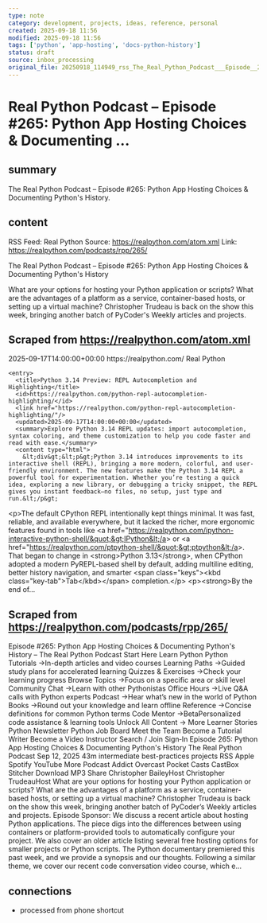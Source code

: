 ```yaml
---
type: note
category: development, projects, ideas, reference, personal
created: 2025-09-18 11:56
modified: 2025-09-18 11:56
tags: ['python', 'app-hosting', 'docs-python-history']
status: draft
source: inbox_processing
original_file: 20250918_114949_rss_The_Real_Python_Podcast___Episode__265__Python_App.txt
---
```


# Real Python Podcast – Episode #265: Python App Hosting Choices & Documenting ...

## summary
The Real Python Podcast – Episode #265: Python App Hosting Choices & Documenting Python's History.

## content
RSS Feed: Real Python
Source: https://realpython.com/atom.xml
Link: https://realpython.com/podcasts/rpp/265/

The Real Python Podcast – Episode #265: Python App Hosting Choices & Documenting Python's History

What are your options for hosting your Python application or scripts? What are the advantages of a platform as a service, container-based hosts, or setting up a virtual machine? Christopher Trudeau is back on the show this week, bringing another batch of PyCoder's Weekly articles and projects.

## Scraped from https://realpython.com/atom.xml
<?xml version="1.0" encoding="utf-8"?>
<feed xmlns="http://www.w3.org/2005/Atom">

  <title>Real Python</title>
  <link href="https://realpython.com/atom.xml" rel="self"/>
  <link href="https://realpython.com/"/>
  <updated>2025-09-17T14:00:00+00:00</updated>
  <id>https://realpython.com/</id>
  <author>
    <name>Real Python</name>
  </author>

  
    <entry>
      <title>Python 3.14 Preview: REPL Autocompletion and Highlighting</title>
      <id>https://realpython.com/python-repl-autocompletion-highlighting/</id>
      <link href="https://realpython.com/python-repl-autocompletion-highlighting/"/>
      <updated>2025-09-17T14:00:00+00:00</updated>
      <summary>Explore Python 3.14 REPL updates: import autocompletion, syntax coloring, and theme customization to help you code faster and read with ease.</summary>
      <content type="html">
        &lt;div&gt;&lt;p&gt;Python 3.14 introduces improvements to its interactive shell (REPL), bringing a more modern, colorful, and user-friendly environment. The new features make the Python 3.14 REPL a powerful tool for experimentation. Whether you’re testing a quick idea, exploring a new library, or debugging a tricky snippet, the REPL gives you instant feedback—no files, no setup, just type and run.&lt;/p&gt;
&lt;p&gt;The default CPython REPL intentionally kept things minimal. It was fast, reliable, and available everywhere, but it lacked the richer, more ergonomic features found in tools like &lt;a href=&quot;https://realpython.com/ipython-interactive-python-shell/&quot;&gt;IPython&lt;/a&gt; or &lt;a href=&quot;https://realpython.com/ptpython-shell/&quot;&gt;ptpython&lt;/a&gt;. That began to change in &lt;strong&gt;Python 3.13&lt;/strong&gt;, when CPython adopted a modern PyREPL-based shell by default, adding multiline editing, better history navigation, and smarter &lt;span class=&quot;keys&quot;&gt;&lt;kbd class=&quot;key-tab&quot;&gt;Tab&lt;/kbd&gt;&lt;/span&gt; completion.&lt;/p&gt;
&lt;p&gt;&lt;strong&gt;By the end of...


## Scraped from https://realpython.com/podcasts/rpp/265/
Episode #265: Python App Hosting Choices &amp; Documenting Python&#x27;s History – The Real Python Podcast Start&nbsp;Here Learn Python Python Tutorials&nbsp;→In-depth articles and video courses Learning Paths&nbsp;→Guided study plans for accelerated learning Quizzes & Exercises&nbsp;→Check your learning progress Browse Topics&nbsp;→Focus on a specific area or skill level Community Chat&nbsp;→Learn with other Pythonistas Office Hours&nbsp;→Live Q&A calls with Python experts Podcast&nbsp;→Hear what’s new in the world of Python Books&nbsp;→Round out your knowledge and learn offline Reference&nbsp;→Concise definitions for common Python terms Code Mentor&nbsp;→BetaPersonalized code assistance &amp; learning tools Unlock All Content&nbsp;→ More Learner Stories Python Newsletter Python Job Board Meet the Team Become a Tutorial Writer Become a Video Instructor Search / Join Sign&#8209;In Episode 265: Python App Hosting Choices &amp; Documenting Python&#x27;s History The Real Python Podcast Sep 12, 2025 43m intermediate best-practices projects RSS Apple Spotify YouTube More Podcast Addict Overcast Pocket Casts CastBox Stitcher Download MP3 Share Christopher BaileyHost Christopher TrudeauHost What are your options for hosting your Python application or scripts? What are the advantages of a platform as a service, container-based hosts, or setting up a virtual machine? Christopher Trudeau is back on the show this week, bringing another batch of PyCoder&rsquo;s Weekly articles and projects. Episode Sponsor: We discuss a recent article about hosting Python applications. The piece digs into the differences between using containers or platform-provided tools to automatically configure your project. We also cover an older article listing several free hosting options for smaller projects or Python scripts. The Python documentary premiered this past week, and we provide a synopsis and our thoughts. Following a similar theme, we cover our recent code conversation video course, which e...


## connections
- processed from phone shortcut
